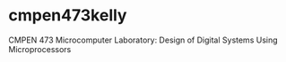 # cmpen473kelly
CMPEN 473   Microcomputer Laboratory:   Design of Digital Systems Using Microprocessors

